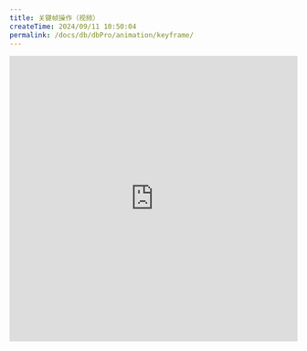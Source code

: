 ```yaml
---
title: 关键帧操作（视频）
createTime: 2024/09/11 10:50:04
permalink: /docs/db/dbPro/animation/keyframe/
---
```

<iframe scrolling="no" src="http://player.youku.com/embed/XMTI1OTg5MzE0OA==" align="" width="100%" frameborder="0" height="500"></iframe>
